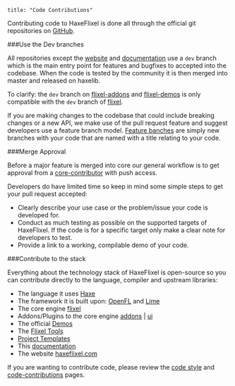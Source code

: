 ```
title: "Code Contributions"
```

Contributing code to HaxeFlixel is done all through the official git repositories on [GitHub](http://www.github.com/haxeflixel).

###Use the Dev branches

All repositories except the [website](https://github.com/HaxeFlixel/haxeflixel.com) and [documentation](https://github.com/HaxeFlixel/flixel-docs) use a `dev` branch which is the main entry point for features and bugfixes to accepted into the codebase. When the code is tested by the community it is then merged into master and released on haxelib.

To clarify: the `dev` branch on [flixel-addons](https://github.com/HaxeFlixel/flixel-addons) and [flixel-demos](https://github.com/HaxeFlixel/flixel-demos) is only compatible with the `dev` branch of [flixel](https://github.com/HaxeFlixel/flixel).

If you are making changes to the codebase that could include breaking changes or a new API, we make use of the pull request feature and suggest developers use a feature branch model. [Feature banches](https://www.atlassian.com/git/workflows#!workflow-feature-branch) are simply new branches with your code that are named with a title relating to your code.

###Merge Approval

Before a major feature is merged into core our general workflow is to get approval from a [core-contributor](https://github.com/orgs/HaxeFlixel/members) with push access.

Developers do have limited time so keep in mind some simple steps to get your pull request accepted:

- Clearly describe your use case or the problem/issue your code is developed for.
- Conduct as much testing as possible on the supported targets of HaxeFlixel. If the code is for a specific target only make a clear note for developers to test.
- Provide a link to a working, compilable demo of your code.

###Contribute to the stack

Everything about the technology stack of HaxeFlixel is open-source so you can contribute directly to the language, compiler and upstream libraries:

- The language it uses [Haxe](https://github.com/Haxefoundation/haxe)
- The framework it is built upon: [OpenFL](https://github.com/openfl/openfl) and [Lime](https://github.com/openfl/lime)
- The core engine [flixel](https://github.com/HaxeFlixel/flixel)
- Addons/Plugins to the core engine [addons](https://github.com/HaxeFlixel/flixel-addons) | [ui](https://github.com/HaxeFlixel/flixel-ui)
- The official [Demos](https://github.com/HaxeFlixel/flixel-demos)
- The [Flixel Tools](https://github.com/HaxeFlixel/flixel-tools)
- [Project Templates](https://github.com/HaxeFlixel/flixel-templates)
- This [documentation](https://github.com/HaxeFlixel/flixel-docs)
- The website [haxeflixel.com](https://github.com/HaxeFlixel/haxeflixel.com)

If you are wanting to contribute code, please review the [code style](http://haxeflixel.com/documentation/code-style) and [code-contributions](http://haxeflixel.com/documentation/code-contributions) pages.

